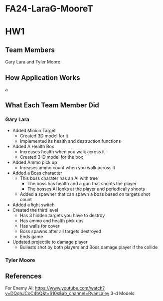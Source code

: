 # FA24-LaraG-MooreT
# HW1 
## Team Members
Gary Lara and Tyler Moore 
## How Application Works
a

## What Each Team Member Did
### Gary Lara
* Added Minion Target
  + Created 3D model for it
  + Implemented its health and destruction functions
* Added A Health Box
  + Increases health when you walk across it
  + Created 3-D model for the box
* Added Ammo pick up
  + Inreases ammo count when you walk across it
*  Added a Boss character
    + This boss charater has an AI with tree
      +  The boss has health and a gun that shoots the player
      +  The bosses AI looks at the player and periodically shoots
    + Added a spawner that can spawn a boss based on targets shot count
* Added a light switch
* Created the third level
    + Has 3 hidden targets you have to destroy
    + Has ammo and health pick ups
    + Has walls for cover
    + Boss spawns after all targets destroyed
    + Ends game
* Updated projectile to damage player
    + Bullests shot by both players and Boss damage player if the collide 
### Tyler Moore

## References
For Enemy AI: https://www.youtube.com/watch?v=DQqhJCoC4bQ&t=610s&ab_channel=RyanLaley
3-d Models: 
